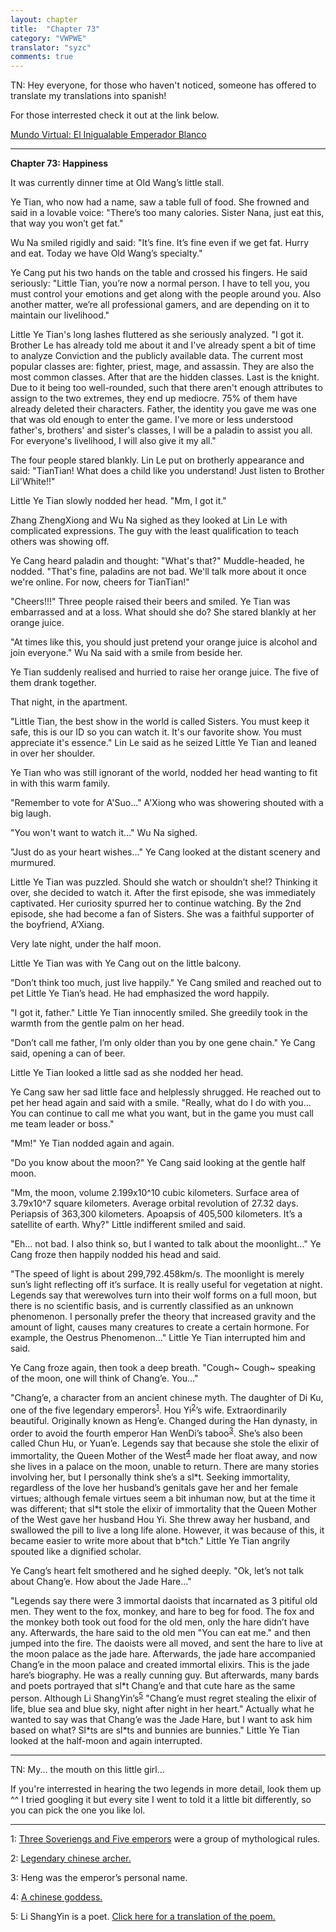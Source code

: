```yaml
---
layout: chapter
title:  "Chapter 73"
category: "VWPWE"
translator: "syzc"
comments: true
---
```


TN: Hey everyone, for those who haven't noticed, someone has offered to translate my translations into spanish!

For those interrested check it out at the link below.

<a href="https://syzctranslations.github.io/translations/MVEIWB/index.html"> Mundo Virtual: El Inigualable Emperador Blanco </a>

---

**Chapter 73: Happiness**
 
It was currently dinner time at Old Wang’s little stall.
 
Ye Tian, who now had a name, saw a table full of food. She frowned and said in a lovable voice: "There’s too many calories. Sister Nana, just eat this, that way you won’t get fat."
 
Wu Na smiled rigidly and said: "It’s fine. It’s fine even if we get fat. Hurry and eat. Today we have Old Wang’s specialty."
 
Ye Cang put his two hands on the table and crossed his fingers. He said seriously: "Little Tian, you’re now a normal person. I have to tell you, you must control your emotions and get along with the people around you. Also another matter, we’re all professional gamers, and are depending on it to maintain our livelihood."
 
Little Ye Tian's long lashes fluttered as she seriously analyzed. "I got it. Brother Le has already told me about it and I've already spent a bit of time to analyze Conviction and the publicly available data. The current most popular classes are: fighter, priest, mage, and assassin. They are also the most common classes. After that are the hidden classes. Last is the knight. Due to it being too well-rounded, such that there aren't enough attributes to assign to the two extremes, they end up mediocre. 75% of them have already deleted their characters. Father, the identity you gave me was one that was old enough to enter the game. I've more or less understood father's, brothers' and sister's classes, I will be a paladin to assist you all. For everyone's livelihood, I will also give it my all."
 
The four people stared blankly. Lin Le put on brotherly appearance and said: "TianTian! What does a child like you understand! Just listen to Brother Lil'White!!"
 
Little Ye Tian slowly nodded her head. "Mm, I got it."
 
Zhang ZhengXiong and Wu Na sighed as they looked at Lin Le with complicated expressions. The guy with the least qualification to teach others was showing off.
 
Ye Cang heard paladin and thought: "What's that?" Muddle-headed, he nodded. "That's fine, paladins are not bad. We'll talk more about it once we're online. For now, cheers for TianTian!"
 
"Cheers!!!" Three people raised their beers and smiled. Ye Tian was embarrassed and at a loss. What should she do? She stared blankly at her orange juice.
 
"At times like this, you should just pretend your orange juice is alcohol and join everyone." Wu Na said with a smile from beside her.
 
Ye Tian suddenly realised and hurried to raise her orange juice. The five of them drank together.
 
That night, in the apartment.
 
"Little Tian, the best show in the world is called Sisters. You must keep it safe, this is our ID so you can watch it. It's our favorite show. You must appreciate it's essence." Lin Le said as he seized Little Ye Tian and leaned in over her shoulder.
 
Ye Tian who was still ignorant of the world, nodded her head wanting to fit in with this warm family.
 
"Remember to vote for A'Suo..." A'Xiong who was showering shouted with a big laugh.
 
"You won't want to watch it..." Wu Na sighed.
 
"Just do as your heart wishes..." Ye Cang looked at the distant scenery and murmured.
 
Little Ye Tian was puzzled. Should she watch or shouldn’t she!? Thinking it over, she decided to watch it. After the first episode, she was immediately captivated. Her curiosity spurred her to continue watching. By the 2nd episode, she had become a fan of Sisters. She was a faithful supporter of the boyfriend, A’Xiang.
 
Very late night, under the half moon.
 
Little Ye Tian was with Ye Cang out on the little balcony.
 
"Don’t think too much, just live happily." Ye Cang smiled and reached out to pet Little Ye Tian’s head. He had emphasized the word happily.
 
"I got it, father." Little Ye Tian innocently smiled. She greedily took in the warmth from the gentle palm on her head.
 
"Don’t call me father, I’m only older than you by one gene chain." Ye Cang said, opening a can of beer.
 
Little Ye Tian looked a little sad as she nodded her head.
 
Ye Cang saw her sad little face and helplessly shrugged. He reached out to pet her head again and said with a smile. "Really, what do I do with you... You can continue to call me what you want, but in the game you must call me team leader or boss."
 
"Mm!" Ye Tian nodded again and again.
 
"Do you know about the moon?" Ye Cang said looking at the gentle half moon.
 
"Mm, the moon, volume 2.199x10^10 cubic kilometers. Surface area of 3.79x10^7 square kilometers. Average orbital revolution of 27.32 days. Periapsis of 363,300 kilometers. Apoapsis of 405,500 kilometers. It’s a satellite of earth. Why?" Little indifferent smiled and said. 
 
"Eh... not bad. I also think so, but I wanted to talk about the moonlight..." Ye Cang froze then happily nodded his head and said.
 
"The speed of light is about 299,792.458km/s. The moonlight is merely sun’s light reflecting off it’s surface. It is really useful for vegetation at night. Legends say that werewolves turn into their wolf forms on a full moon, but there is no scientific basis, and is currently classified as an unknown phenomenon. I personally prefer the theory that increased gravity and the amount of light, causes many creatures to create a certain hormone. For example, the Oestrus Phenomenon..." Little Ye Tian interrupted him and said.
 
Ye Cang froze again, then took a deep breath. "Cough~ Cough~ speaking of the moon, one will think of Chang’e. You..."
 
"Chang’e, a character from an ancient chinese myth. The daughter of Di Ku, one of the five legendary emperors<sup>[1](#footnote1)</sup>. Hou Yi<sup>[2](#footnote2)</sup>’s wife. Extraordinarily beautiful. Originally known as Heng’e. Changed during the Han dynasty, in order to avoid the fourth emperor Han WenDi’s taboo<sup>[3](#footnote3)</sup>. She’s also been called Chun Hu, or Yuan’e. Legends say that because she stole the elixir of immortality, the Queen Mother of the West<sup>[4](#footnote4)</sup> made her float away, and now she lives in a palace on the moon, unable to return. There are many stories involving her, but I personally think she’s a sl\*t. Seeking immortality, regardless of the love her husband’s genitals gave her and her female virtues; although female virtues seem a bit inhuman now, but at the time it was different; that sl\*t stole the elixir of immortality that the Queen Mother of the West gave her husband Hou Yi. She threw away her husband, and swallowed the pill to live a long life alone. However, it was because of this, it became easier to write more about that b\*tch." Little Ye Tian angrily spouted like a dignified scholar.
 
Ye Cang’s heart felt smothered and he sighed deeply. "Ok, let’s not talk about Chang’e. How about the Jade Hare..."
 
"Legends say there were 3 immortal daoists that incarnated as 3 pitiful old men. They went to the fox, monkey, and hare to beg for food. The fox and the monkey both took out food for the old men, only the hare didn’t have any. Afterwards, the hare said to the old men "You can eat me." and then jumped into the fire. The daoists were all moved, and sent the hare to live at the moon palace as the jade hare. Afterwards, the jade hare accompanied Chang’e in the moon palace and created immortal elixirs. This is the jade hare’s biography. He was a really cunning guy. But afterwards, many bards and poets portrayed that sl\*t Chang’e and that cute hare as the same person. Although Li ShangYin’s<sup>[5](#footnote5)</sup> "Chang’e must regret stealing the elixir of life, blue sea and blue sky, night after night in her heart." Actually what he wanted to say was that Chang’e was the Jade Hare, but I want to ask him based on what? Sl\*ts are sl\*ts and bunnies are bunnies." Little Ye Tian looked at the half-moon and again interrupted.

---

TN: My... the mouth on this little girl...

If you're interrested in hearing the two legends in more detail, look them up ^^ I tried googling it but every site I went to told it a little bit differently, so you can pick the one you like lol.

---

<a name="footnote1">1</a>: <a href="https://en.wikipedia.org/wiki/Three_Sovereigns_and_Five_Emperors">Three Soveriengs and Five emperors</a> were a group of mythological rules.

<a name="footnote2">2</a>: <a href="https://en.wikipedia.org/wiki/Houyi">Legendary chinese archer.</a>

<a name="footnote3">3</a>: Heng was the emperor’s personal name.

<a name="footnote4">4</a>: <a href="https://en.wikipedia.org/wiki/Queen_Mother_of_the_West">A chinese goddess.</a>

<a name="footnote5">5</a>: Li ShangYin is a poet. <a href="https://eastasiastudent.net/china/classical/li-shangyin-chang-e/">Click here for a translation of the poem.</a>